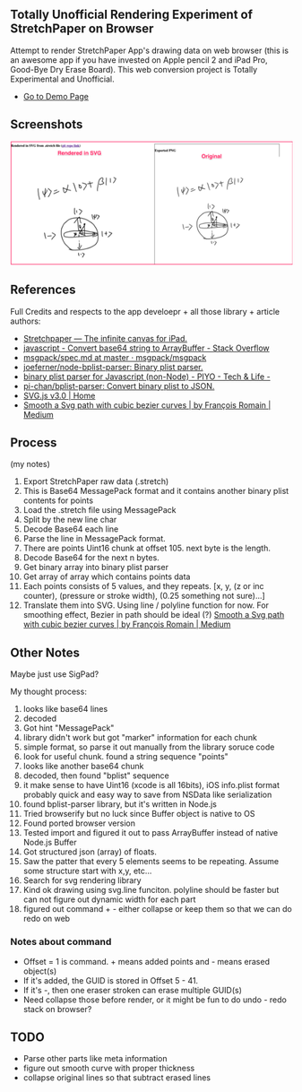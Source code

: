 ## Totally Unofficial Rendering Experiment of StretchPaper on Browser

Attempt to render StretchPaper App's drawing data on web browser (this is an awesome app if you have invested on Apple pencil 2 and iPad Pro, Good-Bye Dry Erase Board). This web conversion project is Totally Experimental and Unofficial.



- [Go to Demo Page](https://kiichi.github.io/stretch-paper-converter/)


## Screenshots

![Very simple Drawing](https://github.com/kiichi/stretch-paper-converter/blob/main/compare.png?raw=true)


## References


Full Credits and respects to the app develoepr + all those library + article authors:

- [Stretchpaper — The infinite canvas for iPad.](http://www.stretchpaper.com/)
- [javascript - Convert base64 string to ArrayBuffer - Stack Overflow](https://stackoverflow.com/questions/21797299/convert-base64-string-to-arraybuffer)
- [msgpack/spec.md at master · msgpack/msgpack](https://github.com/msgpack/msgpack/blob/master/spec.md) 
- [joeferner/node-bplist-parser: Binary plist parser.](https://github.com/joeferner/node-bplist-parser)
- [binary plist parser for Javascript (non-Node) - PIYO - Tech & Life -](https://blog.piyo.tech/posts/2014-05-08-203906/)
- [pi-chan/bplist-parser: Convert binary plist to JSON.](https://github.com/pi-chan/bplist-parser)
- [SVG.js v3.0 | Home](https://svgjs.com/docs/3.0/)
- [Smooth a Svg path with cubic bezier curves | by François Romain | Medium](https://medium.com/@francoisromain/smooth-a-svg-path-with-cubic-bezier-curves-e37b49d46c74)



## Process 

(my notes)

1. Export StretchPaper raw data (.stretch)
2. This is Base64 MessagePack format and it contains another binary plist contents for points
3. Load the .stretch file using MessagePack
4. Split by the new line char
5. Decode Base64 each line
6. Parse the line in MessagePack format.
7. There are points Uint16 chunk at offset 105. next byte is the length.
8. Decode Base64 for the next n bytes.
9. Get binary array into binary plist parser
10. Get array of array which contains points data
11. Each points consists of 5 values, and they repeats. [x, y, (z or inc counter), (pressure or stroke width), (0.25 something not sure)...]
12. Translate them into SVG. Using line / polyline function for now. For smoothing effect, Bezier in path should be ideal (?) [Smooth a Svg path with cubic bezier curves | by François Romain | Medium](https://medium.com/@francoisromain/smooth-a-svg-path-with-cubic-bezier-curves-e37b49d46c74)

## Other Notes

Maybe just use SigPad? 


My thought process:

1. looks like base64 lines
1. decoded
1. Got hint "MessagePack"
1. library didn't work but got "marker" information for each chunk
1. simple format, so parse it out manually from the library soruce code
1. look for useful chunk. found a string sequence "points"
1. looks like another base64 chunk
1. decoded, then found "bplist" sequence
1. it make sense to have Uint16 (xcode is all 16bits), iOS info.plist format probably quick and easy way to save from NSData like serialization
1. found bplist-parser library, but it's written in Node.js
1. Tried browserify but no luck since Buffer object is native to OS
1. Found ported browser version 
1. Tested import and figured it out to pass ArrayBuffer instead of native Node.js Buffer
1. Got structured json (array) of floats. 
1. Saw the patter that every 5 elements seems to be repeating. Assume some structure start with x,y, etc... 
1. Search for svg rendering library
1. Kind ok drawing using svg.line funciton. polyline should be faster but can not figure out dynamic width for each part
1. figured out command + - either collapse or keep them so that we can do redo on web


### Notes about command
- Offset = 1 is command. + means added points and - means erased object(s)
- If it's added, the GUID is stored in Offset 5 - 41.
- If it's -, then one eraser stroken can erase multiple GUID(s)
- Need collapse those before render, or it might be fun to do undo - redo stack on browser?

## TODO
- Parse other parts like meta information 
- figure out smooth curve with proper thickness
- collapse original lines so that subtract erased lines

